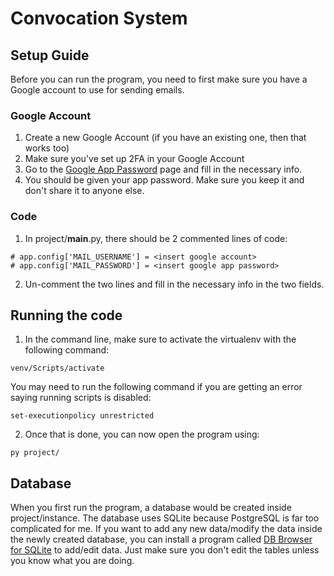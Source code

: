 # Convocation System
## Setup Guide
Before you can run the program, you need to first make sure you have a Google account to use for sending emails.
### Google Account
1. Create a new Google Account (if you have an existing one, then that works too)
2. Make sure you've set up 2FA in your Google Account
3. Go to the [Google App Password](https://myaccount.google.com/apppasswords) page and fill in the necessary info.
4. You should be given your app password. Make sure you keep it and don't share it to anyone else.

### Code
1. In project/__main__.py, there should be 2 commented lines of code:
```
# app.config['MAIL_USERNAME'] = <insert google account>
# app.config['MAIL_PASSWORD'] = <insert google app password>
```
2. Un-comment the two lines and fill in the necessary info in the two fields.

## Running the code
1. In the command line, make sure to activate the virtualenv with the following command:
   
```
venv/Scripts/activate
```
   You may need to run the following command if you are getting an error saying running scripts is disabled:  
```
set-executionpolicy unrestricted
```
2. Once that is done, you can now open the program using:
```
py project/
```

## Database
When you first run the program, a database would be created inside project/instance. The database uses SQLite because PostgreSQL is far too complicated for me. If you want to add any new data/modify the data inside the newly created database, you can install a program called [DB Browser for SQLite](https://sqlitebrowser.org/) to add/edit data. Just make sure you don't edit the tables unless you know what you are doing.
